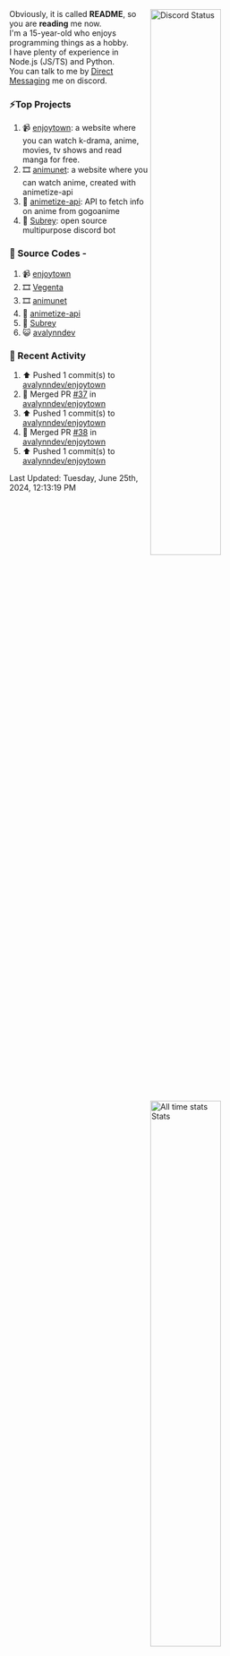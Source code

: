 <a href="https://discord.com/users/735059235141845003" target="_blank">
	<img width="50%" align="right" alt="Discord Status" src="https://lanyard.cnrad.dev/api/735059235141845003?bg=1f1f1f&borderRadius=5px">
</a>
<a href="https://wakatime.com/@Avalynn" target="_blank">
	<img width="50%" align="right" alt="All time stats Stats" src="https://github-readme-stats.vercel.app/api/wakatime?username=avalynn&border_radius=5px&theme=dark&bg_color=1f1f1f&border_color=1f1f1f&icon_color=58a6ff&show_icons=true&disable_animations=true&custom_title=All%20Time%20Stats&v=2\&layout=compact">
</a>

<div align="left">
Obviously, it is called <b>README</b>, so you are <b>reading</b> me now.<br> 
I'm a 15-year-old who enjoys programming things as a hobby. <br>
I have plenty of experience in Node.js (JS/TS) and Python.<br>
You can talk to me by <a href="https://discord.com/users/735059235141845003">Direct Messaging</a> me on discord.<br>
</div>

### ⚡Top Projects
1. 📹 [enjoytown](https://enjoytown.netlify.app/): a website where you can watch k-drama, anime, movies, tv shows and read manga for free.
2. 🎞️ [animunet](https://animunet.vercel.app): a website where you can watch anime, created with animetize-api
3. 🎉 [animetize-api](https://animetize-api.vercel.app): API to fetch info on anime from gogoanime 
2. 🤖 [Subrey](https://github.com/InfiniteDevs/Subrey): open source multipurpose discord bot

### 📄 Source Codes -
1. 📹 [enjoytown](https://github.com/avalynndev/enjoytown) 
2. 🎞️ [Vegenta](https://github.com/InfiniteDevs/vegenta)
3. 🎞️ [animunet](https://github.com/InfiniteDevs/animunet)
4. 🎉 [animetize-api](https://github.com/avalynndev/animetize-api)
5. 🤖 [Subrey](https://github.com/InfiniteDevs/Subrey)
6. 😺 [avalynndev](https://github.com/avalynndev/avalynn-web)

### 📄 Recent Activity

<!--RECENT_ACTIVITY:start-->
1. ⬆️ Pushed 1 commit(s) to [avalynndev/enjoytown](https://github.com/avalynndev/enjoytown)<br>
2. 🎉 Merged PR [#37](https://github.com/avalynndev/enjoytown/pull/37) in [avalynndev/enjoytown](https://github.com/avalynndev/enjoytown)<br>
3. ⬆️ Pushed 1 commit(s) to [avalynndev/enjoytown](https://github.com/avalynndev/enjoytown)<br>
4. 🎉 Merged PR [#38](https://github.com/avalynndev/enjoytown/pull/38) in [avalynndev/enjoytown](https://github.com/avalynndev/enjoytown)<br>
5. ⬆️ Pushed 1 commit(s) to [avalynndev/enjoytown](https://github.com/avalynndev/enjoytown)<br>
<!--RECENT_ACTIVITY:end-->

<!--RECENT_ACTIVITY:last_update-->
Last Updated: Tuesday, June 25th, 2024, 12:13:19 PM
<!--RECENT_ACTIVITY:last_update_end-->
